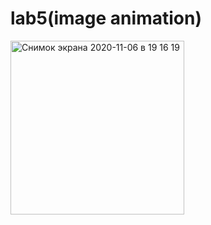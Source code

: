 # lab5(image animation)
<img width="278" alt="Снимок экрана 2020-11-06 в 19 16 19" src="https://user-images.githubusercontent.com/62800476/98372732-6b129680-2068-11eb-8094-bf992c39c6ff.png">
